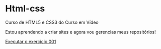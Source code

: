 # Html-css
 Curso de HTML5 e CSS3 do Curso em Vídeo

 Estou aprendendo a criar sites e agora vou gerencias meus repositórios!

<a href= "https://vitorsdsouza.github.io/Html-css/exercicios/ex001/index.html">Executar o exercício 001</a>
